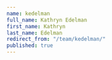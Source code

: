 ```yaml
---
name: kedelman
full_name: Kathryn Edelman
first_name: Kathryn
last_name: Edelman
redirect_from: "/team/kedelman/"
published: true
---
```



